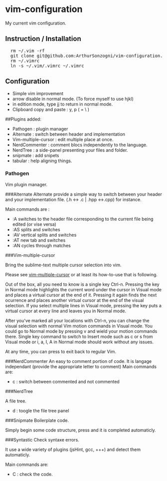 # vim-configuration

My current vim configuration.

## Instruction / Installation
<pre>
  rm ~/.vim -rf
  git clone git@github.com:ArthurSonzogni/vim-configuration.git ~/.vim <b>--recursive</b>
  rm ~/.vimrc
  ln -s ~/.vim/.vimrc ~/.vimrc
</pre>

## Configuration

* Simple vim improvement
* arrow disable in normal mode. (To force myself to use hjkl)
* in edition mode, type jj to return in normal mode. 
* Clipboard copy and paste : <leader>y, <leader>p (<leader> = \ )


##Plugins added:
* Pathogen : plugin manager
* Alternate : switch between header and implementation
* Vim-multiple-cursor : edit multiple place at once.
* NerdCommenter : comment blocs independently to the language.
* NerdTree : a side-panel presenting your files and folder.
* snipmate : add snipets
* tabular : help aligning things.

### Pathogen
Vim plugin manager.

###Alternate
Alternate provide a simple way to switch between your header and your implementation file. (.h <-> .c | .hpp <->.cpp) for instance.

Main commands are :

* :A switches to the header file corresponding to the current file being edited (or vise versa)
* :AS splits and switches
* :AV vertical splits and switches
* :AT new tab and switches
* :AN cycles through matches 

###Vim-multiple-cursor

Bring the sublime-text multiple cursor selection into vim.

Please see [vim-multiple-cursor](https://github.com/terryma/vim-multiple-cursors) or at least its how-to-use that is following.

Out of the box, all you need to know is a single key Ctrl-n. Pressing the key in Normal mode highlights the current word under the cursor in Visual mode and places a virtual cursor at the end of it. Pressing it again finds the next ocurrence and places another virtual cursor at the end of the visual selection. If you select multiple lines in Visual mode, pressing the key puts a virtual cursor at every line and leaves you in Normal mode.

After you've marked all your locations with Ctrl-n, you can change the visual selection with normal Vim motion commands in Visual mode. You could go to Normal mode by pressing v and wield your motion commands there. Single key command to switch to Insert mode such as c or s from Visual mode or i, a, I, A in Normal mode should work without any issues.

At any time, you can press <Esc> to exit back to regular Vim.


###NerdCommenter
An easy to comment portion of code. It is langage independant (provide the appropriate letter to comment)
Main commands are:

* <leader> c <space> : switch between commented and not commented

###NerdTree

A file tree.

* <ctrl> d : toogle the file tree panel

###Snipmate
Boilerplate code.

Simply begin some code structure, press <tab> and it is completed automaticly.

###Syntastic
Check syntaxe errors.

It use a wide variety of plugins (jsHint, gcc, +++) and detect them automaticly.

Main commands are:

* <ctrl> C : check the code.

